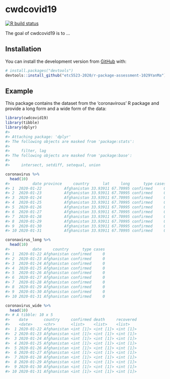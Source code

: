
<!-- README.md is generated from README.Rmd. Please edit that file -->

# cwdcovid19

<!-- badges: start -->

[![R build
status](https://github.com/etc5523-2020/r-package-assessment-1029YanMa/workflows/R-CMD-check/badge.svg)](https://github.com/etc5523-2020/r-package-assessment-1029YanMa/actions)
<!-- badges: end -->

The goal of cwdcovid19 is to …

## Installation

You can install the development version from
[GitHub](https://github.com/) with:

``` r
# install.packages("devtools")
devtools::install_github("etc5523-2020/r-package-assessment-1029YanMa")
```

## Example

This package contains the dataset from the ‘coronavirous’ R package and
provide a long form and a wide form of the data:

``` r
library(cwdcovid19)
library(tibble)
library(dplyr)
#> 
#> Attaching package: 'dplyr'
#> The following objects are masked from 'package:stats':
#> 
#>     filter, lag
#> The following objects are masked from 'package:base':
#> 
#>     intersect, setdiff, setequal, union

coronavirus %>% 
  head(10)
#>          date province     country      lat     long      type cases
#> 1  2020-01-22          Afghanistan 33.93911 67.70995 confirmed     0
#> 2  2020-01-23          Afghanistan 33.93911 67.70995 confirmed     0
#> 3  2020-01-24          Afghanistan 33.93911 67.70995 confirmed     0
#> 4  2020-01-25          Afghanistan 33.93911 67.70995 confirmed     0
#> 5  2020-01-26          Afghanistan 33.93911 67.70995 confirmed     0
#> 6  2020-01-27          Afghanistan 33.93911 67.70995 confirmed     0
#> 7  2020-01-28          Afghanistan 33.93911 67.70995 confirmed     0
#> 8  2020-01-29          Afghanistan 33.93911 67.70995 confirmed     0
#> 9  2020-01-30          Afghanistan 33.93911 67.70995 confirmed     0
#> 10 2020-01-31          Afghanistan 33.93911 67.70995 confirmed     0

coronavirus_long %>% 
  head(10)
#>          date     country      type cases
#> 1  2020-01-22 Afghanistan confirmed     0
#> 2  2020-01-23 Afghanistan confirmed     0
#> 3  2020-01-24 Afghanistan confirmed     0
#> 4  2020-01-25 Afghanistan confirmed     0
#> 5  2020-01-26 Afghanistan confirmed     0
#> 6  2020-01-27 Afghanistan confirmed     0
#> 7  2020-01-28 Afghanistan confirmed     0
#> 8  2020-01-29 Afghanistan confirmed     0
#> 9  2020-01-30 Afghanistan confirmed     0
#> 10 2020-01-31 Afghanistan confirmed     0

coronavirus_wide %>% 
  head(10)
#> # A tibble: 10 x 5
#>    date       country     confirmed death     recovered
#>    <date>     <chr>       <list>    <list>    <list>   
#>  1 2020-01-22 Afghanistan <int [1]> <int [1]> <int [1]>
#>  2 2020-01-23 Afghanistan <int [1]> <int [1]> <int [1]>
#>  3 2020-01-24 Afghanistan <int [1]> <int [1]> <int [1]>
#>  4 2020-01-25 Afghanistan <int [1]> <int [1]> <int [1]>
#>  5 2020-01-26 Afghanistan <int [1]> <int [1]> <int [1]>
#>  6 2020-01-27 Afghanistan <int [1]> <int [1]> <int [1]>
#>  7 2020-01-28 Afghanistan <int [1]> <int [1]> <int [1]>
#>  8 2020-01-29 Afghanistan <int [1]> <int [1]> <int [1]>
#>  9 2020-01-30 Afghanistan <int [1]> <int [1]> <int [1]>
#> 10 2020-01-31 Afghanistan <int [1]> <int [1]> <int [1]>
```
